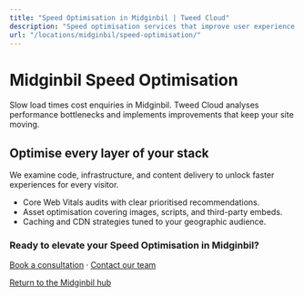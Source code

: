 ```yaml
---
title: "Speed Optimisation in Midginbil | Tweed Cloud"
description: "Speed optimisation services that improve user experience for Midginbil visitors."
url: "/locations/midginbil/speed-optimisation/"
---
```


# Midginbil Speed Optimisation

Slow load times cost enquiries in Midginbil. Tweed Cloud analyses performance bottlenecks and implements improvements that keep your site moving.

## Optimise every layer of your stack

We examine code, infrastructure, and content delivery to unlock faster experiences for every visitor.

- Core Web Vitals audits with clear prioritised recommendations.
- Asset optimisation covering images, scripts, and third-party embeds.
- Caching and CDN strategies tuned to your geographic audience.

### Ready to elevate your Speed Optimisation in Midginbil?

[Book a consultation](/consultation/) · [Contact our team](/contact/)

[Return to the Midginbil hub](/locations/midginbil/)
